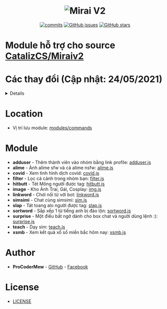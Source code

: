 <h1 align="center">
	<img src="https://i.imgur.com/4sWdkoB.png" alt="Mirai V2">
</h1>

<p align="center">
	<a href="https://github.com/ProCoderMew/Module-Miraiv2/commits" target="_blank"><img alt="commits" src="https://img.shields.io/github/commit-activity/m/ProCoderMew/Module-Miraiv2.svg?label=commit&style=flat-square"></a>
	<a href="https://github.com/ProCoderMew/Module-Miraiv2/issues" target="_blank"><img alt="GitHub issues" src="https://img.shields.io/github/issues/ProCoderMew/Module-Miraiv2"></a>
	<a href="https://github.com/ProCoderMew/Module-Miraiv2/stargazers" target="_blank"><img alt="GitHub stars" src="https://img.shields.io/github/stars/ProCoderMew/Module-Miraiv2"></a>
</p>

# Module hỗ trợ cho source [CatalizCS/Miraiv2](https://github.com/catalizcs/miraiv2)

# Các thay đổi (Cập nhật: 24/05/2021)

<details>
<br>
<p>- 1/4/2021: Thêm module sim, img, slap, hitbutt.</p>
<p>- 21/4/2021: Update module img.</p>
<p>- 22/4/2021: Update module sim.</p>
<p>- 23/4/2021: Update module sim.</p>
<p>- 24/4/2021: Update module sim.</p>
<p>- 6/5/2021: Update module covid & adduser.</p>
<p>- 16/5/2021: Update module linkword, sortword, sim, teach.</p>
<p>- 22/5/2021: Update module img.</p>
<p>- 24/5/2021: Update module addser.</p>
<p>- 29/5/2021: Add module xsmb.</p>
<p>- 30/5/2021: Add module filter, alime. Update module xsmb.</p>
<p>- 1/6/2021: Add module surprise.</p>
</details>

# Location
- Vị trí lưu module: [modules/commands](https://github.com/catalizcs/miraiv2/tree/main/modules/commands)

# Module
- **adduser** - Thêm thành viên vào nhóm bằng link profile: [adduser.js](modules/commands/adduser.js)
- **alime** - Ảnh alime sfw và cả alime nsfw: [alime.js](modules/commands/alime.js)
- **covid** - Xem tình hình dịch covid: [covid.js](modules/commands/covid.js)
- **filter** - Lọc cá cảnh trong nhóm bạn: [filter.js](modules/commands/filter.js)
- **hitbutt** - Tét Mông người được tag: [hitbutt.js](modules/commands/hitbutt.js)
- **image** - Kho Ảnh Trai, Gái, Cosplay: [img.js](modules/commands/img.js)
- **linkword** - Chơi nối từ với bot: [linkword.js](modules/commands/linkword.js)
- **simsimi** - Chat cùng simsimi: [sim.js](modules/commands/sim.js)
- **slap** - Tát toang alo người được tag: [slap.js](modules/commands/slap.js)
- **sortword** - Sắp xếp 1 từ tiếng anh bị đảo lộn: [sortword.js](modules/commands/sortword.js)
- **surprise** - Một điều bất ngờ dành cho box chat và người dùng lệnh :): [surprise.js](modules/commands/surprise.js)
- **teach** - Dạy sim: [teach.js](modules/commands/teach.js)
- **xsmb** - Xem kết quả xổ số miền bắc hôm nay: [xsmb.js](modules/commands/xsmb.js)


# Author
- **ProCoderMew** - [GitHub](https://github.com/ProCoderMew) - [Facebook](https://www.facebook.com/ProCoder.Mew)

# License

- [LICENSE](LICENSE)
